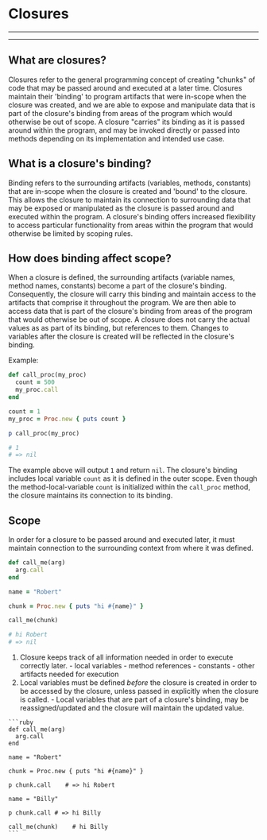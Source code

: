 # Closures
---
---

## What are closures?

Closures refer to the general programming concept of creating "chunks" of code that may be passed around and executed at a later time. Closures maintain their 'binding' to program artifacts that were in-scope when the closure was created, and we are able to expose and manipulate data that is part of the closure's binding from areas of the program which would otherwise be out of scope. A closure "carries" its binding as it is passed around within the program, and may be invoked directly or passed into methods depending on its implementation and intended use case. 

## What is a closure's binding?

Binding refers to the surrounding artifacts (variables, methods, constants) that are in-scope when the closure is created and 'bound' to the closure. This allows the closure to maintain its connection to surrounding data that may be exposed or manipulated as the closure is passed around and executed within the program. A closure's binding offers increased flexibility to access particular functionality from areas within the program that would otherwise be limited by scoping rules. 

## How does binding affect scope?
When a closure is defined, the surrounding artifacts (variable names, method names, constants) become a part of the closure's binding. Consequently, the closure will carry this binding and maintain access to the artifacts that comprise it throughout the program. We are then able to access data that is part of the closure's binding from areas of the program that would otherwise be out of scope. A closure does not carry the actual values as as part of its binding, but references to them. Changes to variables after the closure is created will be reflected in the closure's binding.

Example: 
```ruby 
def call_proc(my_proc)
  count = 500
  my_proc.call 
end 

count = 1 
my_proc = Proc.new { puts count }

p call_proc(my_proc)

# 1
# => nil 
```

The example above will output `1` and return `nil`. The closure's binding includes local variable `count` as it is defined in the outer scope. Even though the method-local-variable `count` is initialized within the `call_proc` method, the closure maintains its connection to its binding. 

## Scope

In order for a closure to be passed around and executed later, it must maintain connection to the surrounding context from where it was defined. 

```ruby 
def call_me(arg)
  arg.call 
end 

name = "Robert"

chunk = Proc.new { puts "hi #{name}" } 

call_me(chunk)

# hi Robert
# => nil
```

  1. Closure keeps track of all information needed in order to execute correctly later.
    - local variables
    - method references
    - constants
    - other artifacts needed for execution
  2. Local variables must be defined *before* the closure is created in order to be accessed by the closure, unless passed in explicitly when the closure is called. 
    - Local variables that are part of a closure's binding, may be reassigned/updated and the closure will maintain the updated value. 

    ```ruby 
    def call_me(arg)
      arg.call 
    end 

    name = "Robert"
    
    chunk = Proc.new { puts "hi #{name}" }

    p chunk.call    # => hi Robert
    
    name = "Billy"

    p chunk.call # => hi Billy

    call_me(chunk)    # hi Billy
    ```


